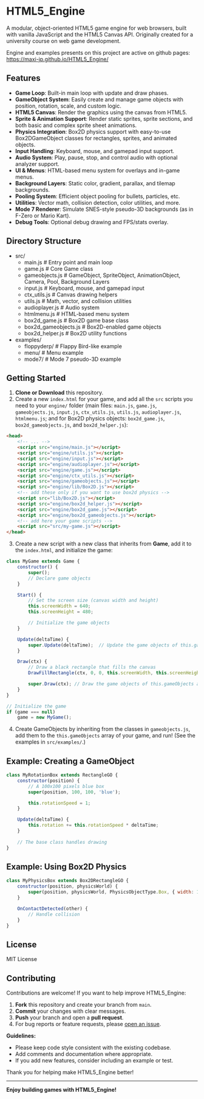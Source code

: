 # HTML5_Engine

A modular, object-oriented HTML5 game engine for web browsers, built with vanilla JavaScript and the HTML5 Canvas API. Originally created for a university course on web game development.

Engine and examples presents on this project are active on github pages: https://maxi-jp.github.io/HTML5_Engine/

## Features

- **Game Loop**: Built-in main loop with update and draw phases.
- **GameObject System**: Easily create and manage game objects with position, rotation, scale, and custom logic.
- **HTML5 Canvas**: Render the graphics using the canvas from HTML5.
- **Sprite & Animation Support**: Render static sprites, sprite sections, and both basic and complex sprite sheet animations.
- **Physics Integration**: Box2D physics support with easy-to-use Box2DGameObject classes for rectangles, sprites, and animated objects.
- **Input Handling**: Keyboard, mouse, and gamepad input support.
- **Audio System**: Play, pause, stop, and control audio with optional analyzer support.
- **UI & Menus**: HTML-based menu system for overlays and in-game menus.
- **Background Layers**: Static color, gradient, parallax, and tilemap backgrounds.
- **Pooling System**: Efficient object pooling for bullets, particles, etc.
- **Utilities**: Vector math, collision detection, color utilities, and more.
- **Mode 7 Renderer**: Simulate SNES-style pseudo-3D backgrounds (as in F-Zero or Mario Kart).
- **Debug Tools**: Optional debug drawing and FPS/stats overlay.

## Directory Structure
- src/
  - main.js               # Entry point and main loop
  - game.js               # Core Game class
  - gameobjects.js        # GameObject, SpriteObject, AnimationObject, Camera, Pool, Background Layers
  - input.js              # Keyboard, mouse, and gamepad input
  - ctx_utils.js          # Canvas drawing helpers
  - utils.js              # Math, vector, and collision utilities
  - audioplayer.js        # Audio system
  - htmlmenu.js           # HTML-based menu system
  - box2d_game.js         # Box2D game base class 
  - box2d_gameobjects.js  # Box2D-enabled game objects
  - box2d_helper.js       # Box2D utility functions
- examples/
  - floppyderp/           # Flappy Bird-like example
  - menu/                 # Menu example
  - mode7/                # Mode 7 pseudo-3D example

## Getting Started

1. **Clone or Download** this repository.
2. Create a new `index.html` for your game, and add all the `src` scripts you need to your `engine/` folder (main files: `main.js`, `game.js`, `gameobjects.js`, `input.js`, `ctx_utils.js`, `utils.js`, `audioplayer.js`, `htmlmenu.js`; and for Box2D physics objects: `box2d_game.js`, `box2d_gameobjects.js`, and `box2d_helper.js`):
```html
<head>
    <!-- ... -->
    <script src="engine/main.js"></script>
    <script src="engine/utils.js"></script>
    <script src="engine/input.js"></script>
    <script src="engine/audioplayer.js"></script>
    <script src="engine/game.js"></script>
    <script src="engine/ctx_utils.js"></script>
    <script src="engine/gameobjects.js"></script>
    <script src="engine/lib/Box2D.js"></script>
    <!-- add these only if you want to use box2d physics -->
    <script src="lib/Box2D.js"></script>
    <script src="engine/box2d_helper.js"></script>
    <script src="engine/box2d_game.js"></script>
    <script src="engine/box2d_gameobjects.js"></script>
    <!-- add here your game scripts -->
    <script src="src/my-game.js"></script>
</head>
```
3. Create a new script with a new class that inherits from **Game**, add it to the `index.html`, and initialize the game:
```javascript
class MyGame extends Game {
    constructor() {
        super();
        // Declare game objects
    }

    Start() {
        // Set the screen size (canvas width and height)
        this.screenWidth = 640;
        this.screenHeight = 480;

        // Initialize the game objects
    }

    Update(deltaTime) {
        super.Update(deltaTime);  // Update the game objects of this.gameObjects array
    }

    Draw(ctx) {
        // Draw a black rectangle that fills the canvas
        DrawFillRectangle(ctx, 0, 0, this.screenWidth, this.screenHeight, "black");

        super.Draw(ctx); // Draw the game objects of this.gameObjects array
    }
}

// Initialize the game
if (game === null)
    game = new MyGame();
```

4. Create GameObjects by inheriting from the classes in `gameobjects.js`, add them to the `this.gameObjects` array of your game, and run! (See the examples in `src/examples/`.)

## Example: Creating a GameObject

```javascript
class MyRotationBox extends RectangleGO {
    constructor(position) {
        // A 100x100 pixels blue box
        super(position, 100, 100, 'blue');

        this.rotationSpeed = 1;
    }

    Update(deltaTime) {
        this.rotation += this.rotationSpeed * deltaTime;
    }
    
    // The base class handles drawing
}
```

## Example: Using Box2D Physics

```javascript
class MyPhysicsBox extends Box2DRectangleGO {
    constructor(position, physicsWorld) {
        super(position, physicsWorld, PhysicsObjectType.Box, { width: 1, height: 1, density: 1 }, 1, 1, "green");
    }

    OnContactDetected(other) {
        // Handle collision
    }
}
```

## License

MIT License

## Contributing

Contributions are welcome! If you want to help improve HTML5_Engine:

1. **Fork** this repository and create your branch from `main`.
2. **Commit** your changes with clear messages.
3. **Push** your branch and open a **pull request**.
4. For bug reports or feature requests, please [open an issue](https://github.com/maxi-jp/HTML5_Engine/issues).

**Guidelines:**
- Please keep code style consistent with the existing codebase.
- Add comments and documentation where appropriate.
- If you add new features, consider including an example or test.

Thank you for helping make HTML5_Engine better!


---

**Enjoy building games with HTML5_Engine!**


